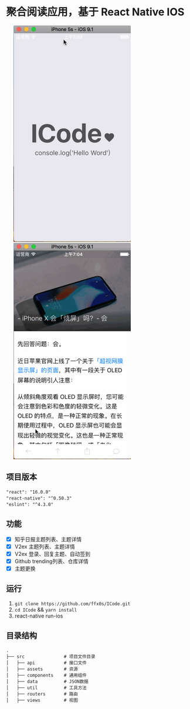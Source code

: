 ﻿# 聚合阅读应用，基于 React Native IOS 

<img src="./src/assets/images/ICode-1.gif" width="320" hspace="20" />
<br />
<img src="./src/assets/images/ICode-2.gif" width="320" hspace="20" />

## 项目版本
`"react": "16.0.0"`  
`"react-native": "^0.50.3"`  
`"eslint": "^4.3.0"`

## 功能
- [x] 知乎日报主题列表、主题详情 
- [x] V2ex 主题列表、主题详情 
- [x] V2ex 登录、回复主题、自动签到
- [x] Github trending列表、仓库详情 
- [x] 主题更换

## 运行

1. `git clone https://github.com/ffx0s/ICode.git`
2. `cd ICode` && `yarn install`
3. react-native run-ios

## 目录结构

```
.
├── src               # 项目文件目录
│   ├── api           # 接口文件
│   ├── assets        # 资源
│   ├── components    # 通用组件
│   ├── data          # JSON数据
│   ├── util          # 工具方法
│   ├── routers       # 路由
│   ├── views         # 视图
```
